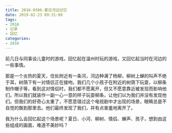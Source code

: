 ```yaml
---
title: 2016-0306-夏日河边记忆
date: 2019-02-23 09:31:09
tags:
- 2016
- 记录
- 回忆
categories:
- 2016
---
```


前几日与同事谈儿童时的游戏，回忆起在温州时玩的游戏，又回忆起当时在河边的一些事情。

那是一个炎热的夏天，住处附近有一条河，河边种满了杨柳，柳树上蝉的叫声不绝于耳，树荫下有一对情侣正在接吻。我们几个小孩子在附近的树荫下玩耍，以柳条制作帽子等，看到这对情侣时，我们都不愿离开，但又不愿意靠近被发现而影响他们。所以我们就装作一副一心一意的样子玩耍柳条，让他们以为我们并没有发现他们。但我们的好奇心太重了，不愿意错过这个电视剧中才出现的场景，眼睛总是不自觉的飘到那里去。他们最终发现了我们，并有点害羞地离开了。

我为什么会回忆起这个场景呢？夏日、小河、柳树、情侣、蝉声、孩子，想到由这些组成的画面，难道不美妙吗？



​        